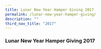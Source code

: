 ```yaml
---
title: Lunar New Year Hamper Giving 2017
permalink: /lunar-new-year-hamper-giving/
description: ""
third_nav_title: "2017"
---
```



### Lunar New Year Hamper Giving 2017